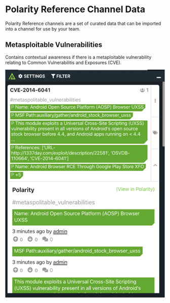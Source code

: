 # Polarity Reference Channel Data

Polarity Reference channels are a set of curated data that can be imported into a channel for use by your team.

## Metasploitable Vulnerabilities 

Contains contextual awareness if there is a metaploitable vulnerability relating to Common Vulnerabilitis and Exposures (CVE).

![image](metasploitable_vulnerabilities/images/meta.png)